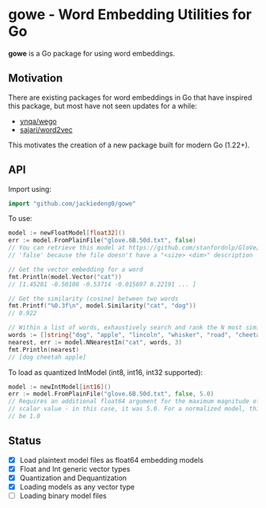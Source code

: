 # gowe - Word Embedding Utilities for Go

**gowe** is a Go package for using word embeddings.

## Motivation
There are existing packages for word embeddings in Go that have inspired this package, but most have not seen updates for a while:
- [ynqa/wego](https://github.com/ynqa/wego)
- [sajari/word2vec](https://github.com/sajari/word2vec)

This motivates the creation of a new package built for modern Go (1.22+).

## API

Import using:

```go
import "github.com/jackiedeng0/gowe"
```

To use:
```go
model := newFloatModel[float32]()
err := model.FromPlainFile("glove.6B.50d.txt", false)
// You can retrieve this model at https://github.com/stanfordnlp/GloVe/
// 'false' because the file doesn't have a "<size> <dim>" description

// Get the vector embedding for a word
fmt.Println(model.Vector("cat"))
// [1.45281 -0.50108 -0.53714 -0.015697 0.22191 ... ]

// Get the similarity (cosine) between two words
fmt.Printf("%0.3f\n", model.Similarity("cat", "dog"))
// 0.922

// Within a list of words, exhaustively search and rank the N most similar words
words := []string{"dog", "apple", "lincoln", "whisker", "road", "cheetah"}
nearest, err := model.NNearestIn("cat", words, 3)
fmt.Println(nearest)
// [dog cheetah apple]
```

To load as quantized IntModel (int8, int16, int32 supported):
```go
model := newIntModel[int16]()
err := model.FromPlainFile("glove.6B.50d.txt", false, 5.0)
// Requires an additional float64 argument for the maximum magnitude of any
// scalar value - in this case, it was 5.0. For a normalized model, this would
// be 1.0
```


## Status
- [x] Load plaintext model files as float64 embedding models
- [x] Float and Int generic vector types
- [x] Quantization and Dequantization
- [x] Loading models as any vector type
- [ ] Loading binary model files
